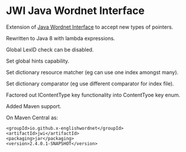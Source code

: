 # JWI Java Wordnet Interface

Extension of [Java Wordnet Interface](https://projects.csail.mit.edu/jwi/) to accept new types of pointers.

Rewritten to Java 8 with lambda expressions.

Global LexID check can be disabled.

Set global hints capability.

Set dictionary resource matcher (eg can use one index amongst many).

Set dictionary comparator (eg use different comparator for index file).

Factored out IContentType key functionality into ContentTyoe key enum.

Added Maven support.

On Maven Central as:

    <groupId>io.github.x-englishwordnet</groupId>
    <artifactId>jwi</artifactId>
    <packaging>jar</packaging>
    <version>2.4.0.1-SNAPSHOT</version>
